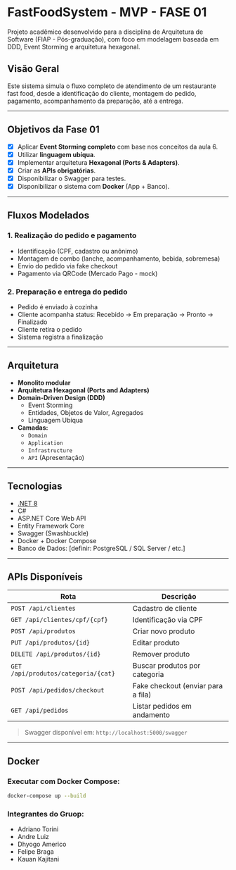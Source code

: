 # FastFoodSystem - MVP - FASE 01
Projeto acadêmico desenvolvido para a disciplina de Arquitetura de Software (FIAP - Pós-graduação), com foco em modelagem baseada em DDD, Event Storming e arquitetura hexagonal.

## Visão Geral

Este sistema simula o fluxo completo de atendimento de um restaurante fast food, desde a identificação do cliente, montagem do pedido, pagamento, acompanhamento da preparação, até a entrega.

---

## Objetivos da Fase 01

- [x] Aplicar **Event Storming completo** com base nos conceitos da aula 6.
- [x] Utilizar **linguagem ubíqua**.
- [x] Implementar arquitetura **Hexagonal (Ports & Adapters)**.
- [x] Criar as **APIs obrigatórias**.
- [x] Disponibilizar o Swagger para testes.
- [x] Disponibilizar o sistema com **Docker** (App + Banco).

---

## Fluxos Modelados

### 1. Realização do pedido e pagamento
- Identificação (CPF, cadastro ou anônimo)
- Montagem de combo (lanche, acompanhamento, bebida, sobremesa)
- Envio do pedido via fake checkout
- Pagamento via QRCode (Mercado Pago - mock)

### 2. Preparação e entrega do pedido
- Pedido é enviado à cozinha
- Cliente acompanha status: Recebido → Em preparação → Pronto → Finalizado
- Cliente retira o pedido
- Sistema registra a finalização

---

## Arquitetura

- **Monolito modular**
- **Arquitetura Hexagonal (Ports and Adapters)**
- **Domain-Driven Design (DDD)**
  - Event Storming
  - Entidades, Objetos de Valor, Agregados
  - Linguagem Ubíqua
- **Camadas:**
  - `Domain`
  - `Application`
  - `Infrastructure`
  - `API` (Apresentação)

---

## Tecnologias

- [.NET 8](https://dotnet.microsoft.com/en-us/)
- C#
- ASP.NET Core Web API
- Entity Framework Core
- Swagger (Swashbuckle)
- Docker + Docker Compose
- Banco de Dados: [definir: PostgreSQL / SQL Server / etc.]

---

## APIs Disponíveis

| Rota                                | Descrição                               |
|-------------------------------------|------------------------------------------|
| `POST /api/clientes`                | Cadastro de cliente                      |
| `GET /api/clientes/cpf/{cpf}`       | Identificação via CPF                    |
| `POST /api/produtos`                | Criar novo produto                       |
| `PUT /api/produtos/{id}`            | Editar produto                           |
| `DELETE /api/produtos/{id}`         | Remover produto                          |
| `GET /api/produtos/categoria/{cat}` | Buscar produtos por categoria            |
| `POST /api/pedidos/checkout`        | Fake checkout (enviar para a fila)       |
| `GET /api/pedidos`                  | Listar pedidos em andamento              |

> Swagger disponível em: `http://localhost:5000/swagger`

---

## Docker

### Executar com Docker Compose:

```bash
docker-compose up --build
```

### Integrantes do Gruop:
- Adriano Torini
- Andre Luiz
- Dhyogo Americo
- Felipe Braga
- Kauan Kajitani